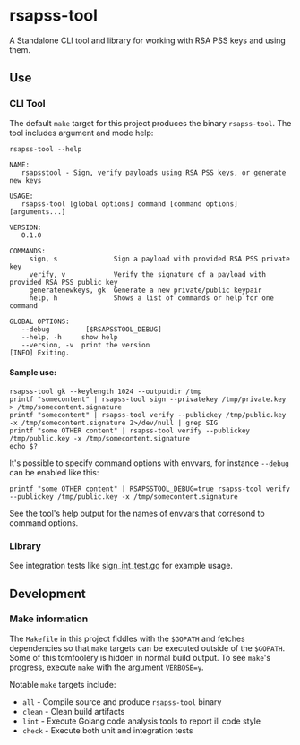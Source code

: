 # rsapss-tool

A Standalone CLI tool and library for working with RSA PSS keys and using them.

## Use

### CLI Tool

The default `make` target for this project produces the binary `rsapss-tool`. The tool includes argument and mode help:

    rsapss-tool --help

    NAME:
       rsapsstool - Sign, verify payloads using RSA PSS keys, or generate new keys

    USAGE:
       rsapss-tool [global options] command [command options] [arguments...]

    VERSION:
       0.1.0

    COMMANDS:
         sign, s              Sign a payload with provided RSA PSS private key
         verify, v            Verify the signature of a payload with provided RSA PSS public key
         generatenewkeys, gk  Generate a new private/public keypair
         help, h              Shows a list of commands or help for one command

    GLOBAL OPTIONS:
       --debug         [$RSAPSSTOOL_DEBUG]
       --help, -h     show help
       --version, -v  print the version
    [INFO] Exiting.

#### Sample use:

    rsapss-tool gk --keylength 1024 --outputdir /tmp
    printf "somecontent" | rsapss-tool sign --privatekey /tmp/private.key > /tmp/somecontent.signature
    printf "somecontent" | rsapss-tool verify --publickey /tmp/public.key -x /tmp/somecontent.signature 2>/dev/null | grep SIG
    printf "some OTHER content" | rsapss-tool verify --publickey /tmp/public.key -x /tmp/somecontent.signature
    echo $?

It's possible to specify command options with envvars, for instance `--debug` can be enabled like this:

    printf "some OTHER content" | RSAPSSTOOL_DEBUG=true rsapss-tool verify --publickey /tmp/public.key -x /tmp/somecontent.signature

See the tool's help output for the names of envvars that corresond to command options.

### Library

See integration tests like [sign_int_test.go](sign/sign_int_test.go) for example usage.

## Development

### Make information

The `Makefile` in this project fiddles with the `$GOPATH` and fetches dependencies so that `make` targets can be executed outside of the `$GOPATH`. Some of this tomfoolery is hidden in normal build output. To see `make`'s progress, execute `make` with the argument `VERBOSE=y`.

Notable `make` targets include:

 * `all` - Compile source and produce `rsapss-tool` binary
 * `clean` - Clean build artifacts
 * `lint` - Execute Golang code analysis tools to report ill code style
 * `check` - Execute both unit and integration tests
